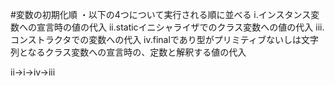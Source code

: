 #変数の初期化順
・以下の4つについて実行される順に並べる
i.インスタンス変数への宣言時の値の代入
ii.staticイニシャライザでのクラス変数への値の代入
iii.コンストラクタでの変数への代入
iv.finalであり型がプリミティブないしは文字列となるクラス変数への宣言時の、定数と解釈する値の代入

ii→i→iv→iii

